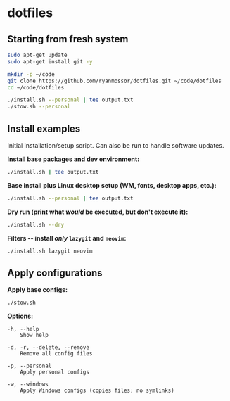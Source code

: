 # dotfiles

## Starting from fresh system

```bash
sudo apt-get update
sudo apt-get install git -y

mkdir -p ~/code
git clone https://github.com/ryanmossor/dotfiles.git ~/code/dotfiles
cd ~/code/dotfiles

./install.sh --personal | tee output.txt
./stow.sh --personal
```

## Install examples

Initial installation/setup script. Can also be run to handle software updates.

**Install base packages and dev environment:**
```bash
./install.sh | tee output.txt
```

**Base install plus Linux desktop setup (WM, fonts, desktop apps, etc.):**
```bash
./install.sh --personal | tee output.txt
```

**Dry run (print what *would* be executed, but don't execute it):**
```bash
./install.sh --dry
```

**Filters -- install *only* `lazygit` and `neovim`:**
```bash
./install.sh lazygit neovim
```

## Apply configurations

**Apply base configs:**
```bash
./stow.sh
```

**Options:**
```
-h, --help
    Show help

-d, -r, --delete, --remove
    Remove all config files

-p, --personal
    Apply personal configs

-w, --windows
    Apply Windows configs (copies files; no symlinks)
```
